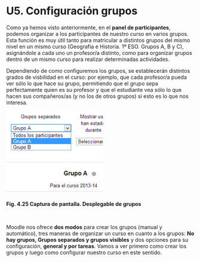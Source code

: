 
# U5. Configuración grupos

Como ya hemos visto anteriormente, en el **panel de participantes**, podemos organizar a los participantes de nuestro curso en varios grupos. Esta función es muy útil tanto para matricular a distintos grupos del mismo nivel en un mismo curso (Geografía e Historia. 1º ESO. Grupos A, B y C), asignándole a cada uno un profesor/a distinto, como para organizar grupos dentro de un mismo curso para realizar determinadas actividades. 

Dependiendo de como configuremos los grupos, se establecerán distintos grados de visbilidad en el curso: por ejemplo, que cada profesor/a pueda ver sólo lo que hace su grupo, permitiendo que el grupo sepa perfectamente quien es su profesor y que el estudiante vea sólo lo que hacen sus compañeros/as (y no los de otros grupos) si esto es lo que nos interesa.


![](img/grupos_separados.png)

**Fig. 4.25 Captura de pantalla. Desplegable de grupos**

 

Moodle nos ofrece **dos modos** para crear los grupos (manual y automático), tres maneras de organizar un curso en cuanto a los grupos: **No hay grupos, Grupos separados y grupos visibles** y dos opciones para su configuración, **general y por tareas**. Vamos a ver primero como crear los grupos y luego como configurar nuestro curso en este sentido.

